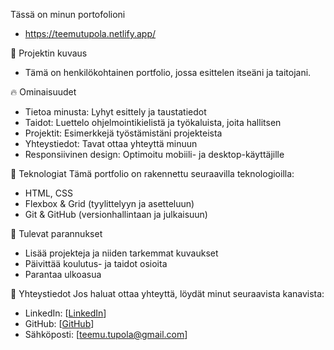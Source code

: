 Tässä on minun portofolioni 
- https://teemutupola.netlify.app/

📌 Projektin kuvaus
- Tämä on henkilökohtainen portfolio, jossa esittelen itseäni ja taitojani.

🔥 Ominaisuudet
- Tietoa minusta: Lyhyt esittely ja taustatiedot
- Taidot: Luettelo ohjelmointikielistä ja työkaluista, joita hallitsen
- Projektit: Esimerkkejä työstämistäni projekteista
- Yhteystiedot: Tavat ottaa yhteyttä minuun
- Responsiivinen design: Optimoitu mobiili- ja desktop-käyttäjille

🚀 Teknologiat
Tämä portfolio on rakennettu seuraavilla teknologioilla:
- HTML, CSS
- Flexbox & Grid (tyylittelyyn ja asetteluun)
- Git & GitHub (versionhallintaan ja julkaisuun)

🎨 Tulevat parannukset
- Lisää projekteja ja niiden tarkemmat kuvaukset
- Päivittää koulutus- ja taidot osioita
- Parantaa ulkoasua

📩 Yhteystiedot
Jos haluat ottaa yhteyttä, löydät minut seuraavista kanavista:
- LinkedIn: [[LinkedIn](https://www.linkedin.com/in/teemutupola/)]
- GitHub: [[GitHub](https://github.com/Tupolaa)]
- Sähköposti: [teemu.tupola@gmail.com]
